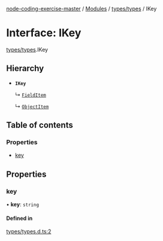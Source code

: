 [node-coding-exercise-master](../README.md) / [Modules](../modules.md) / [types/types](../modules/types_types.md) / IKey

# Interface: IKey

[types/types](../modules/types_types.md).IKey

## Hierarchy

- **`IKey`**

  ↳ [`FieldItem`](types_types.FieldItem.md)

  ↳ [`ObjectItem`](types_types.ObjectItem.md)

## Table of contents

### Properties

- [key](types_types.IKey.md#key)

## Properties

### key

• **key**: `string`

#### Defined in

[types/types.d.ts:2](https://github.com/okas/node-coding-exercise-master/blob/06b0c67/types/types.d.ts#L2)
